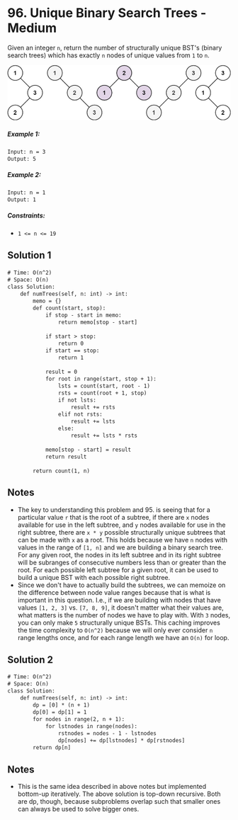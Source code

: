 # 96. Unique Binary Search Trees - Medium

Given an integer `n`, return the number of structurally unique BST's (binary search trees) which has exactly `n` nodes of unique values from `1` to `n`.

<img src="../assets/uniquebstn3.jpg"/>

##### Example 1:

```
Input: n = 3
Output: 5
```

##### Example 2:

```
Input: n = 1
Output: 1
```

##### Constraints:

- `1 <= n <= 19`

## Solution 1

```
# Time: O(n^2)
# Space: O(n)
class Solution:
    def numTrees(self, n: int) -> int:
        memo = {}
        def count(start, stop):
            if stop - start in memo:
                return memo[stop - start]
            
            if start > stop:
                return 0
            if start == stop:
                return 1
            
            result = 0
            for root in range(start, stop + 1):
                lsts = count(start, root - 1)
                rsts = count(root + 1, stop)
                if not lsts:
                    result += rsts
                elif not rsts:
                    result += lsts
                else:
                    result += lsts * rsts
            
            memo[stop - start] = result
            return result
        
        return count(1, n)
```

## Notes
- The key to understanding this problem and 95. is seeing that for a particular value `r` that is the root of a subtree, if there are `x` nodes available for use in the left subtree, and `y` nodes available for use in the right subtree, there are `x * y` possible structurally unique subtrees that can be made with `x` as a root. This holds because we have `n` nodes with values in the range of `[1, n]` and we are building a binary search tree. For any given root, the nodes in its left subtree and in its right subtree will be subranges of consecutive numbers less than or greater than the root. For each possible left subtree for a given root, it can be used to build a unique BST with each possible right subtree.
- Since we don't have to actually build the subtrees, we can memoize on the difference between node value ranges because that is what is important in this question. I.e., if we are building with nodes that have values `[1, 2, 3]` vs. `[7, 8, 9]`, it doesn't matter what their values are, what matters is the number of nodes we have to play with. With `3` nodes, you can only make `5` structurally unique BSTs. This caching improves the time complexity to `O(n^2)` because we will only ever consider `n` range lengths once, and for each range length we have an `O(n)` for loop.

## Solution 2

```
# Time: O(n^2)
# Space: O(n)
class Solution:
    def numTrees(self, n: int) -> int:
        dp = [0] * (n + 1)
        dp[0] = dp[1] = 1
        for nodes in range(2, n + 1):
            for lstnodes in range(nodes):
                rstnodes = nodes - 1 - lstnodes
                dp[nodes] += dp[lstnodes] * dp[rstnodes]
        return dp[n]
```

## Notes
- This is the same idea described in above notes but implemented bottom-up iteratively. The above solution is top-down recursive. Both are dp, though, because subproblems overlap such that smaller ones can always be used to solve bigger ones.